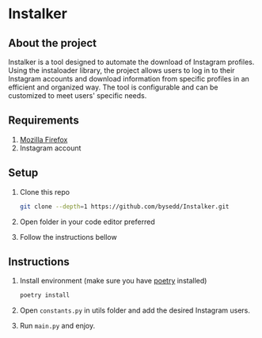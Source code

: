 # Instalker

## About the project

Instalker is a tool designed to automate the download of Instagram profiles.
Using the instaloader library, the project allows users to log in to their Instagram accounts and download information from specific profiles in an efficient and organized way.
The tool is configurable and can be customized to meet users' specific needs.

## Requirements

1. [Mozilla Firefox](https://www.mozilla.org/pt-BR/firefox/new/)
2. Instagram account

## Setup

1. Clone this repo

    ```bash
    git clone --depth=1 https://github.com/bysedd/Instalker.git
    ```

2. Open folder in your code editor preferred
3. Follow the instructions bellow

## Instructions

1. Install environment (make sure you have [poetry](https://python-poetry.org/docs/#installation) installed)

    ```bash
    poetry install
    ```

2. Open `constants.py` in utils folder and add the desired Instagram users.
3. Run `main.py` and enjoy.
